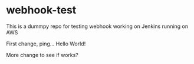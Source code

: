 # webhook-test

This is a dummpy repo for testing webhook working on Jenkins running on AWS

First change, ping... Hello World!

More change to see if works?
